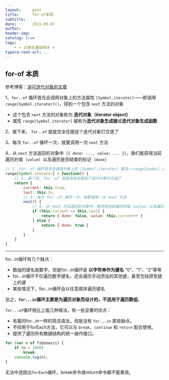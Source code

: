 ```yaml
---
layout:     post
title:      for-of本质
subtitle:  
date:       2021-09-07
author:     
header-img: 
catalog: true
tags:
    - < JS原生基础相关 >
typora-root-url: ..
---
```


## for-of 本质

参考博客：[讲可迭代对象的文章](https://juejin.cn/post/6844903573973630989)

1、`for..of` 循环首先会调用对象上的方法属性 `[Symbol.iterator]`——即调用 `range[Symbol.iterator]()`，得到一个包含 `next` 方法的对象

- 这个包含 `next` 方法的对象称为 **迭代对象（iterator object）**
- 属性 `range[Symbol.iterator]` 被称为**迭代对象生成器**或**迭代对象生成函数**

2、接下来， `for..of` 就是完全在跟这个迭代对象打交道了

3、每次 `for..of` 循环一次，就要调用一次 `next` 方法

4、从 `next` 方法返回的对象中（`{ done: ..., value: ... }`），我们能获得当前遍历的值（`value`）以及遍历是否结束的标记（`done`）

```js
// 1. for..of 循环首先会调用对象上的 [Symbol.iterator] 属性——range[Symbol.iterator]()，
range[Symbol.iterator] = function() {
    // 2. 接下来, for..of 就是完全在跟这个迭代对象打交道了
    return {
        current: this.from,
        last: this.to,
        // 3. 每次 for..of 循环一次，就要调用一次 next 方法
        next() {
            // 4. 从 next 方法返回的对象中，能获得当前遍历的值（value）以及遍历是否结束的标记（done）
            if (this.current <= this.last) {
                return { done: false, value: this.current++ }
            } else {
                return { done: true }
            }
        }
    }
}
```



------

for...in循环有几个缺点：

- 数组的键名是数字，但是for...in循环是 **以字符串作为键名** “0”、“1”、“2”等等
- for...in循环不仅遍历数字键名，还会遍历手动添加的其他键，甚至包括原型链上的键
- 某些情况下，for...in循环会以任意顺序遍历键名

总之，**`for...in`循环主要是为遍历对象而设计的，不适用于遍历数组**。



`for...of`循环相比上面几种做法，有一些显著的优点：

- 有着同for...in一样的简洁语法，但是没有 `for...in` 那些缺点。
- 不同用于forEach方法，它可以与 `break`、`continue` 和 `return` 配合使用。
- 提供了遍历所有数据结构的统一操作接口。

```js
for (var n of fibonacci) {
    if (n > 1000)
        break;
    console.log(n);
}
```





无法中途跳出`forEach`循环，break命令或return命令都不能奏效。
